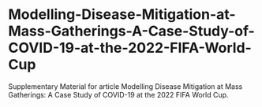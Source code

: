 # Modelling-Disease-Mitigation-at-Mass-Gatherings-A-Case-Study-of-COVID-19-at-the-2022-FIFA-World-Cup
Supplementary Material for article Modelling Disease Mitigation at Mass Gatherings: A Case Study of COVID-19 at the 2022 FIFA World Cup.
